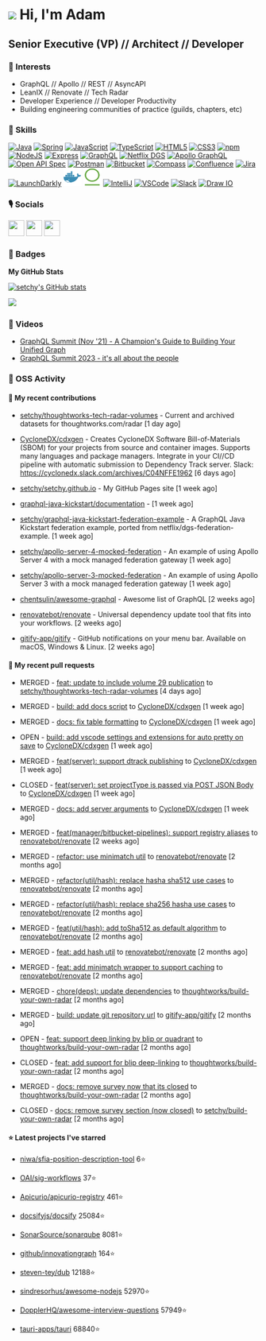 ![](https://user-images.githubusercontent.com/18350557/176309783-0785949b-9127-417c-8b55-ab5a4333674e.gif) Hi, I'm Adam
============================================================================================================================

Senior Executive (VP) // Architect // Developer
-----------------------------------------------

### 🔭 Interests

- GraphQL // Apollo // REST // AsyncAPI
- LeanIX // Renovate // Tech Radar
- Developer Experience // Developer Productivity
- Building engineering communities of practice (guilds, chapters, etc)

### 💪 Skills

<p align="left">
  <a href="https://www.oracle.com/java/" target="_blank" rel="noreferrer"><img src="https://raw.githubusercontent.com/danielcranney/readme-generator/main/public/icons/skills/java-colored.svg" width="36" height="36" alt="Java" /></a>
  <a href="https://spring.io/" target="_blank" rel="noreferrer"><img src="https://cdn.worldvectorlogo.com/logos/spring-3.svg" width="36" height="36" alt="Spring" /></a> 
  <a href="https://developer.mozilla.org/en-US/docs/Web/JavaScript" target="_blank" rel="noreferrer"><img src="https://raw.githubusercontent.com/danielcranney/readme-generator/main/public/icons/skills/javascript-colored.svg" width="36" height="36" alt="JavaScript" /></a>
  <a href="https://www.typescriptlang.org/" target="_blank" rel="noreferrer"><img src="https://raw.githubusercontent.com/danielcranney/readme-generator/main/public/icons/skills/typescript-colored.svg" width="36" height="36" alt="TypeScript" /></a>
  <a href="https://developer.mozilla.org/en-US/docs/Glossary/HTML5" target="_blank" rel="noreferrer"><img src="https://raw.githubusercontent.com/danielcranney/readme-generator/main/public/icons/skills/html5-colored.svg" width="36" height="36" alt="HTML5" /></a>
  <a href="https://www.w3.org/TR/CSS/#css" target="_blank" rel="noreferrer"><img src="https://raw.githubusercontent.com/danielcranney/readme-generator/main/public/icons/skills/css3-colored.svg" width="36" height="36" alt="CSS3" /></a>
  <a href="https://www.npmjs.com//" target="_blank" rel="noreferrer"><img src="https://cdn.worldvectorlogo.com/logos/npm-square-red-1.svg" width="36" height="36" alt="npm" /></a>
  <a href="https://nodejs.org/en/" target="_blank" rel="noreferrer"><img src="https://raw.githubusercontent.com/danielcranney/readme-generator/main/public/icons/skills/nodejs-colored.svg" width="36" height="36" alt="NodeJS" /></a>
  <a href="https://expressjs.com/" target="_blank" rel="noreferrer"><img src="https://raw.githubusercontent.com/danielcranney/readme-generator/main/public/icons/skills/express-colored.svg" width="36" height="36" alt="Express" /></a>
  <a href="https://graphql.org/" target="_blank" rel="noreferrer"><img src="https://raw.githubusercontent.com/danielcranney/readme-generator/main/public/icons/skills/graphql-colored.svg" width="36" height="36" alt="GraphQL" /></a>
  <a href="https://netflix.github.io/dgs/" target="_blank" rel="noreferrer"><img src="https://raw.githubusercontent.com/Netflix/dgs/main/docs/images/dgs-framework-brand/Icon/dgs-icon--blue.svg" width="36" height="36" alt="Netflix DGS" /></a>
  <a href="https://apollographql.com/" target="_blank" rel="noreferrer"><img src="https://cdn.worldvectorlogo.com/logos/apollo-graphql-compact.svg" width="36" height="36" alt="Apollo GraphQL" /></a>
  <a href="https://swagger.io/specification/" target="_blank" rel="noreferrer"><img src="https://cdn.worldvectorlogo.com/logos/openapi-1.svg" width="36" height="36" alt="Open API Spec" /></a>
  <a href="https://www.postman.com//" target="_blank" rel="noreferrer"><img src="https://cdn.worldvectorlogo.com/logos/postman.svg" width="36" height="36" alt="Postman" /></a>
  <a href="https://www.atlassian.com/software/bitbucket" target="_blank" rel="noreferrer"><img src="https://cdn.worldvectorlogo.com/logos/bitbucket-icon.svg" width="36" height="36" alt="Bitbucket" /></a>
  <a href="https://www.atlassian.com/software/compass" target="_blank" rel="noreferrer"><img src="https://cdn.worldvectorlogo.com/logos/atlassian-compass-1.svg" width="36" height="36" alt="Compass" /></a>
  <a href="https://www.atlassian.com/software/confluence" target="_blank" rel="noreferrer"><img src="https://cdn.worldvectorlogo.com/logos/confluence-1.svg" width="36" height="36" alt="Confluence" /></a>
  <a href="https://www.atlassian.com/software/jira" target="_blank" rel="noreferrer"><img src="https://cdn.worldvectorlogo.com/logos/jira-1.svg" width="36" height="36" alt="Jira" /></a>
  <a href="https://launchdarkly.com/" target="_blank" rel="noreferrer"><img src="https://cdn.worldvectorlogo.com/logos/launchdarkly-2.svg" width="36" height="36" alt="LaunchDarkly" /></a>
  <a href="https://docker.com/" target="_blank" rel="noreferrer"><img src="https://raw.githubusercontent.com/nx211/homer-icons/master/png/docker.png" width="36" height="36" alt="Docker" /></a>
  <a href="https://jfrog.com/artifactory/" target="_blank" rel="noreferrer"><img src="https://raw.githubusercontent.com/nx211/homer-icons/master/png/artifactory.png" width="36" height="36" alt="Artifactory" /></a>
  <a href="https://www.jetbrains.com/idea/" target="_blank" rel="noreferrer"><img src="https://cdn.worldvectorlogo.com/logos/intellij-idea-1.svg" width="36" height="36" alt="IntelliJ" /></a>
  <a href="https://code.visualstudio.com/" target="_blank" rel="noreferrer"><img src="https://cdn.worldvectorlogo.com/logos/visual-studio-code-1.svg" width="36" height="36" alt="VSCode" /></a>
  <a href="https://slack.com/" target="_blank" rel="noreferrer"><img src="https://cdn.worldvectorlogo.com/logos/slack-new-logo.svg" width="36" height="36" alt="Slack" /></a>
  <a href="https://drawio-app.com/" target="_blank" rel="noreferrer"><img src="https://cdn.worldvectorlogo.com/logos/draw-io.svg" width="36" height="36" alt="Draw IO" /></a>
</p>

                      

### 🎙️ Socials
                  
<p align="left">
  <a href="https://www.github.com/setchy" target="_blank" rel="noreferrer"><img src="https://raw.githubusercontent.com/danielcranney/readme-generator/main/public/icons/socials/github.svg" width="32" height="32" /></a>
  <a href="https://www.linkedin.com/in/adamsetch" target="_blank" rel="noreferrer"><img src="https://raw.githubusercontent.com/danielcranney/readme-generator/main/public/icons/socials/linkedin.svg" width="32" height="32" /></a>
  <a href="https://www.twitter.com/setchy87" target="_blank" rel="noreferrer"><img src="https://raw.githubusercontent.com/danielcranney/readme-generator/main/public/icons/socials/twitter.svg" width="32" height="32" /></a>
</p>

### 📛 Badges

<b>My GitHub Stats</b>

<a href="http://www.github.com/setchy"><img src="https://github-readme-stats.vercel.app/api?username=setchy&show_icons=true&hide=&count_private=true&title_color=0891b2&text_color=ffffff&icon_color=0891b2&bg_color=1c1917&hide_border=true&show_icons=true" alt="setchy's GitHub stats" /></a>

<a href="http://www.github.com/setchy"><img src="https://github-readme-streak-stats.herokuapp.com/?user=setchy&stroke=ffffff&background=1c1917&ring=0891b2&fire=0891b2&currStreakNum=ffffff&currStreakLabel=0891b2&sideNums=ffffff&sideLabels=ffffff&dates=ffffff&hide_border=true" /></a>

### 📼 Videos

- [GraphQL Summit (Nov '21) - A Champion's Guide to Building Your Unified Graph](https://www.apollographql.com/events/roundtable/graphql-summit-november-2021/a-champions-guide-to-building-your-unified-graph)
- [GraphQL Summit 2023 - it's all about the people](https://www.youtube.com/watch?v=090IWEcHbJc)

### 🎯 OSS Activity
#### 🚀 My recent contributions



- [setchy/thoughtworks-tech-radar-volumes](https://github.com/setchy/thoughtworks-tech-radar-volumes) - Current and archived datasets for thoughtworks.com/radar  [1 day ago]

- [CycloneDX/cdxgen](https://github.com/CycloneDX/cdxgen) - Creates CycloneDX Software Bill-of-Materials (SBOM) for your projects from source and container images. Supports many languages and package managers. Integrate in your CI//CD pipeline with automatic submission to Dependency Track server. Slack: https://cyclonedx.slack.com/archives/C04NFFE1962 [6 days ago]

- [setchy/setchy.github.io](https://github.com/setchy/setchy.github.io) - My GitHub Pages site [1 week ago]

- [graphql-java-kickstart/documentation](https://github.com/graphql-java-kickstart/documentation) -  [1 week ago]

- [setchy/graphql-java-kickstart-federation-example](https://github.com/setchy/graphql-java-kickstart-federation-example) - A GraphQL Java Kickstart federation example, ported from netflix/dgs-federation-example. [1 week ago]

- [setchy/apollo-server-4-mocked-federation](https://github.com/setchy/apollo-server-4-mocked-federation) - An example of using Apollo Server 4 with a mock managed federation gateway [1 week ago]

- [setchy/apollo-server-3-mocked-federation](https://github.com/setchy/apollo-server-3-mocked-federation) - An example of using Apollo Server 3 with a mock managed federation gateway [1 week ago]

- [chentsulin/awesome-graphql](https://github.com/chentsulin/awesome-graphql) - Awesome list of GraphQL [2 weeks ago]

- [renovatebot/renovate](https://github.com/renovatebot/renovate) - Universal dependency update tool that fits into your workflows. [2 weeks ago]

- [gitify-app/gitify](https://github.com/gitify-app/gitify) - GitHub notifications on your menu bar. Available on macOS, Windows &amp; Linux. [2 weeks ago]

#### 🎉 My recent pull requests



- MERGED - [feat: update to include volume 29 publication](https://github.com/setchy/thoughtworks-tech-radar-volumes/pull/124) to [setchy/thoughtworks-tech-radar-volumes](https://github.com/setchy/thoughtworks-tech-radar-volumes) [4 days ago]

- MERGED - [build: add docs script](https://github.com/CycloneDX/cdxgen/pull/586) to [CycloneDX/cdxgen](https://github.com/CycloneDX/cdxgen) [1 week ago]

- MERGED - [docs: fix table formatting](https://github.com/CycloneDX/cdxgen/pull/585) to [CycloneDX/cdxgen](https://github.com/CycloneDX/cdxgen) [1 week ago]

- OPEN - [build: add vscode settings and extensions for auto pretty on save](https://github.com/CycloneDX/cdxgen/pull/584) to [CycloneDX/cdxgen](https://github.com/CycloneDX/cdxgen) [1 week ago]

- MERGED - [feat(server): support dtrack publishing](https://github.com/CycloneDX/cdxgen/pull/583) to [CycloneDX/cdxgen](https://github.com/CycloneDX/cdxgen) [1 week ago]

- CLOSED - [feat(server): set projectType is passed via POST JSON Body](https://github.com/CycloneDX/cdxgen/pull/582) to [CycloneDX/cdxgen](https://github.com/CycloneDX/cdxgen) [1 week ago]

- MERGED - [docs: add server arguments](https://github.com/CycloneDX/cdxgen/pull/581) to [CycloneDX/cdxgen](https://github.com/CycloneDX/cdxgen) [1 week ago]

- MERGED - [feat(manager/bitbucket-pipelines): support registry aliases](https://github.com/renovatebot/renovate/pull/24422) to [renovatebot/renovate](https://github.com/renovatebot/renovate) [2 weeks ago]

- MERGED - [refactor: use minimatch util](https://github.com/renovatebot/renovate/pull/23549) to [renovatebot/renovate](https://github.com/renovatebot/renovate) [2 months ago]

- MERGED - [refactor(util/hash): replace hasha sha512 use cases](https://github.com/renovatebot/renovate/pull/23548) to [renovatebot/renovate](https://github.com/renovatebot/renovate) [2 months ago]

- MERGED - [refactor(util/hash): replace sha256 hasha use cases](https://github.com/renovatebot/renovate/pull/23547) to [renovatebot/renovate](https://github.com/renovatebot/renovate) [2 months ago]

- MERGED - [feat(util/hash): add toSha512 as default algorithm](https://github.com/renovatebot/renovate/pull/23544) to [renovatebot/renovate](https://github.com/renovatebot/renovate) [2 months ago]

- MERGED - [feat: add hash util](https://github.com/renovatebot/renovate/pull/23524) to [renovatebot/renovate](https://github.com/renovatebot/renovate) [2 months ago]

- MERGED - [feat: add minimatch wrapper to support caching](https://github.com/renovatebot/renovate/pull/23515) to [renovatebot/renovate](https://github.com/renovatebot/renovate) [2 months ago]

- MERGED - [ chore(deps): update dependencies](https://github.com/thoughtworks/build-your-own-radar/pull/338) to [thoughtworks/build-your-own-radar](https://github.com/thoughtworks/build-your-own-radar) [2 months ago]

- MERGED - [build: update git repository url](https://github.com/gitify-app/gitify/pull/593) to [gitify-app/gitify](https://github.com/gitify-app/gitify) [2 months ago]

- OPEN - [feat: support deep linking by blip or quadrant](https://github.com/thoughtworks/build-your-own-radar/pull/337) to [thoughtworks/build-your-own-radar](https://github.com/thoughtworks/build-your-own-radar) [2 months ago]

- CLOSED - [feat: add support for blip deep-linking](https://github.com/thoughtworks/build-your-own-radar/pull/336) to [thoughtworks/build-your-own-radar](https://github.com/thoughtworks/build-your-own-radar) [2 months ago]

- MERGED - [docs: remove survey now that its closed](https://github.com/thoughtworks/build-your-own-radar/pull/334) to [thoughtworks/build-your-own-radar](https://github.com/thoughtworks/build-your-own-radar) [2 months ago]

- CLOSED - [docs: remove survey section (now closed)](https://github.com/setchy/build-your-own-radar/pull/1) to [setchy/build-your-own-radar](https://github.com/setchy/build-your-own-radar) [2 months ago]

#### ⭐ Latest projects I've starred



- [niwa/sfia-position-description-tool](https://github.com/niwa/sfia-position-description-tool) 6⭐

- [OAI/sig-workflows](https://github.com/OAI/sig-workflows) 37⭐

- [Apicurio/apicurio-registry](https://github.com/Apicurio/apicurio-registry) 461⭐

- [docsifyjs/docsify](https://github.com/docsifyjs/docsify) 25084⭐

- [SonarSource/sonarqube](https://github.com/SonarSource/sonarqube) 8081⭐

- [github/innovationgraph](https://github.com/github/innovationgraph) 164⭐

- [steven-tey/dub](https://github.com/steven-tey/dub) 12188⭐

- [sindresorhus/awesome-nodejs](https://github.com/sindresorhus/awesome-nodejs) 52970⭐

- [DopplerHQ/awesome-interview-questions](https://github.com/DopplerHQ/awesome-interview-questions) 57949⭐

- [tauri-apps/tauri](https://github.com/tauri-apps/tauri) 68840⭐


